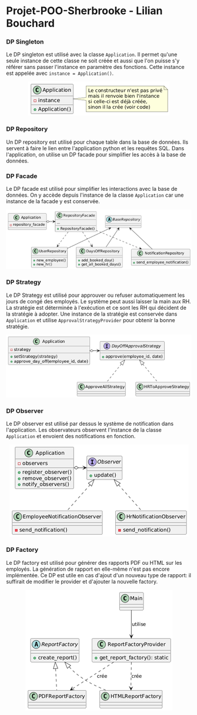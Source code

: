 # Projet-POO-Sherbrooke - Lilian Bouchard

### DP Singleton

Le DP singleton est utilisé avec la classe ``Application``. Il permet qu'une seule instance de cette classe ne soit créée et aussi que l'on puisse s'y référer sans passer l'instance en paramètre des fonctions. Cette instance est appelée avec ``instance = Application()``.

<p align="center">
    <img src="images/singleton.png" alt="Singleton DP">
</p>

### DP Repository

Un DP repository est utilisé pour chaque table dans la base de données. Ils servent à faire le lien entre l'application python et les requêtes SQL. Dans l'application, on utilise un DP facade pour simplifier les accès à la base de données.

### DP Facade

Le DP facade est utilisé pour simplifier les interactions avec la base de données. On y accède depuis l'instance de la classe ``Application`` car une instance de la facade y est conservée.

<p align="center">
    <img src="images/facade.png" alt="Facade DP">
</p>

### DP Strategy

Le DP Strategy est utilisé pour approuver ou refuser automatiquement les jours de congé des employés. Le système peut aussi laisser la main aux RH. La stratégie est déterminée à l'exécution et ce sont les RH qui décident de la stratégie à adopter. Une instance de la stratégie est conservée dans ``Application`` et utilise ``ApprovalStrategyProvider`` pour obtenir la bonne stratégie.

<p align="center">
    <img src="images/strategy.png" alt="Strategy DP">
</p>

### DP Observer

Le DP observer est utilisé par dessus le système de notification dans l'application. Les observateurs observent l'instance de la classe ``Application`` et envoient des notifications en fonction.

<p align="center">
    <img src="images/observer.png" alt="Observer DP">
</p>

### DP Factory

Le DP factory est utilisé pour générer des rapports PDF ou HTML sur les employés. La génération de rapport en elle-même n'est pas encore implémentée. Ce DP est utile en cas d'ajout d'un nouveau type de rapport: il suffirait de modifier le provider et d'ajouter la nouvelle factory.

<p align="center">
    <img src="images/factory.png" alt="Factory DP">
</p>